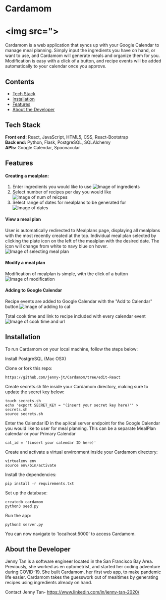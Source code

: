 # Cardamom
# <img src=">

Cardamom is a web application that syncs up with your Google Calendar to manage meal planning. Simply input the ingredients you have on hand, or want to use, and Cardamom will generate meals and organize them for you. Modification is easy with a click of a button, and recipe events will be added automatically to your calendar once you approve.

## Contents
* [Tech Stack](#tech-stack)
* [Installation](#installation)
* [Features](#features)
* [About the Developer](#about-the-developer)

## <a name="tech-stack"></a>Tech Stack
__Front end:__ React, JavaScript, HTML5, CSS, React-Bootstrap<br/>
__Back end:__ Python, Flask, PostgreSQL, SQLAlchemy<br/>
__APIs:__ Google Calendar, Spoonacular<br/>

## <a name="features"></a>Features

#### Creating a mealplan:
1. Enter ingredients you would like to use
![Image of ingredients](http://0.0.0.0:5000/static/img/readme_img/ingredients.png)
2. Select number of recipes per day you would like
![Image of num of reicpes](http://0.0.0.0:5000/static/img/readme_img/num_recipes.png)
3. Select range of dates for mealplans to be generated for
![Image of dates](http://0.0.0.0:5000/static/img/readme_img/dates.png)

#### View a meal plan
User is automatically redirected to Mealplans page, displaying all mealplans with the most recently created at the top. Individual meal plan selected by clicking the plate icon on the left of the mealplan with the desired date. The icon will change from white to navy blue on hover.
![Image of selecting meal plan](http://0.0.0.0:5000/static/img/readme_img/mealplan_select.png)

#### Modify a meal plan
Modification of mealplan is simple, with the click of a button
![Image of modification](http://0.0.0.0:5000/static/img/readme_img/modification.png)

#### Adding to Google Calendar
Recipe events are added to Google Calendar with the "Add to Calendar" button
![Image of adding to cal](http://0.0.0.0:5000/static/img/readme_img/add_to_cal.png)

Total cook time and link to recipe included with every calendar event
![Image of cook time and url](http://0.0.0.0:5000/static/img/readme_img/cook_time_url.png)

## <a name="installation"></a>Installation
To run Cardamom on your local machine, follow the steps below:

Install PostgreSQL (Mac OSX)

Clone or fork this repo:
```
https://github.com/jenny-jt/Cardamom/tree/edit-React
```

Create secrets.sh file inside your Cardamom directory, making sure to update
the secret key below:
```
touch secrets.sh
echo 'export SECRET_KEY = "(insert your secret key here)"' > secrets.sh
source secrets.sh
```

Enter the Calendar ID in the api/cal server endpoint for the Google Calendar you would like to user for meal planning. This can be a separate MealPlan calendar or your Primary Calendar
```
cal_id = '(insert your calendar ID here)'
```

Create and activate a virtual environment inside your Cardamom directory:
```
virtualenv env
source env/bin/activate
```

Install the dependencies:
```
pip install -r requirements.txt
```

Set up the database:
```
createdb cardamom
python3 seed.py
```

Run the app:
```
python3 server.py
```

You can now navigate to 'localhost:5000' to access Cardamom.

## <a name="about-the-developer"></a>About the Developer
Jenny Tan is a software engineer located in the San Francisco Bay Area. Previously, she worked as en optometrist, and started her coding adventure during COVID-19. She built Cardamom, her first web app, to make pandemic life easier. Cardamom takes the guesswork out of mealtimes by generating recipes using ingredients already on hand.

Contact
Jenny Tan- https://www.linkedin.com/in/jenny-tan-2020/
